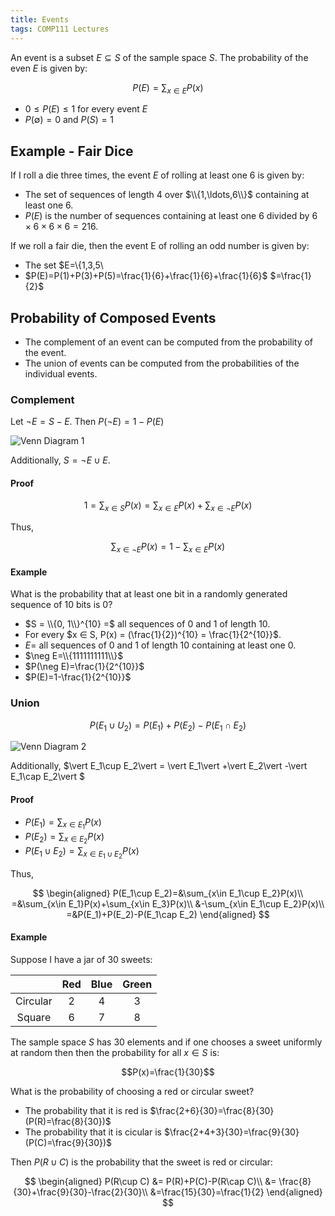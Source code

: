 ```yaml
---
title: Events
tags: COMP111 Lectures
---
```

An event is a subset $E ⊆ S$ of the sample space $S$. The probability of the even $E$ is given by:

$$P(E)=\sum_{x\in E}P(x)$$

* $0 ≤ P(E) ≤ 1$ for every event $E$
* $P(\emptyset) = 0$ and $P(S) = 1$

## Example - Fair Dice
If I roll a die three times, the event $E$ of rolling at least one 6 is given by:

* The set of sequences of length 4 over $\\{1,\ldots,6\\}$ containing at least one 6.
* $P(E)$ is the number of sequences containing at least one 6 divided by $6\times6\times6\times6=216$.

If we roll a fair die, then the event E of rolling an odd number is given by:

* The set $E=\\{1,3,5\\
* $P(E)=P(1)+P(3)+P(5)=\frac{1}{6}+\frac{1}{6}+\frac{1}{6}$ $=\frac{1}{2}$

## Probability of Composed Events
* The complement of an event can be computed from the probability of the event.
* The union of events can be computed from the probabilities of the individual events.

### Complement
Let $\neg E = S - E$. Then $P(\neg E)=1-P(E)$

![Venn Diagram 1]({{site.baseurl}}/assets/comp111/lectures/2020-11-18-2-1.png)

Additionally, $S=\neg E\cup E$.

#### Proof

$$1=\sum_{x\in S}P(x)=\sum_{x\in E}P(x)+\sum_{x\in \neg E}P(x)$$

Thus,

$$\sum_{x\in\neg E}P(x)=1-\sum_{x\in E}P(x)$$

#### Example
What is the probability that at least one bit in a randomly generated sequence of 10 bits is 0?

* $S = \\{0, 1\\}^{10} =$ all sequences of 0 and 1 of length 10.
* For every $x ∈ S, P(x) = (\frac{1}{2})^{10} = \frac{1}{2^{10}}$.
* $E =$ all sequences of 0 and 1 of length 10 containing at least one 0.
* $\neg E=\\{1111111111\\}$
* $P(\neg E)=\frac{1}{2^{10}}$
* $P(E)=1-\frac{1}{2^{10}}$

### Union
$$P(E_1\cup U_2)=P(E_1)+P(E_2)-P(E_1\cap E_2)$$

![Venn Diagram 2]({{site.baseurl}}/assets/comp111/lectures/2020-11-18-2-2.png)

Additionally, $\vert E_1\cup E_2\vert  = \vert E_1\vert +\vert E_2\vert -\vert E_1\cap E_2\vert $

#### Proof

* $P(E_1)=\sum_{x\in E_1}P(x)$
* $P(E_2)=\sum_{x\in E_2}P(x)$
* $P(E_1\cup E_2)=\sum_{x\in E_1\cup E_2}P(x)$

Thus,

$$
\begin{aligned}
P(E_1\cup E_2)=&\sum_{x\in E_1\cup E_2}P(x)\\
=&\sum_{x\in E_1}P(x)+\sum_{x\in E_3}P(x)\\
&-\sum_{x\in E_1\cup E_2}P(x)\\
=&P(E_1)+P(E_2)-P(E_1\cap E_2)
\end{aligned}
$$

#### Example
Suppose I have a jar of 30 sweets:

| | Red | Blue | Green | 
| :-: | :-: | :-: | :-: | 
| Circular | 2 | 4 | 3 | 
| Square | 6 | 7 | 8 | 

The sample space $S$ has 30 elements and if one chooses a sweet uniformly at random then then the probability for all $x\in S$ is:

$$P(x)=\frac{1}{30}$$

What is the probability of choosing a red or circular sweet?

* The probability that it is red is $\frac{2+6}{30}=\frac{8}{30}(P(R)=\frac{8}{30})$
* The probability that it is cicular is $\frac{2+4+3}{30}=\frac{9}{30}(P(C)=\frac{9}{30})$

Then $P(R\cup C)$ is the probability that the sweet is red or circular:

$$
\begin{aligned}
P(R\cup C) &= P(R)+P(C)-P(R\cap C)\\
&= \frac{8}{30}+\frac{9}{30}-\frac{2}{30}\\
&=\frac{15}{30}=\frac{1}{2}
\end{aligned}
$$
